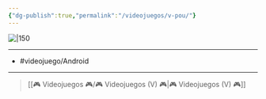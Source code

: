 ```yaml
---
{"dg-publish":true,"permalink":"/videojuegos/v-pou/"}
---
```



![|150](https://images.igdb.com/igdb/image/upload/t_cover_big/co4apd.jpg)

---

- #videojuego/Android 

---

> [[🎮 Videojuegos 🎮/🎮 Videojuegos (V) 🎮\|🎮 Videojuegos (V) 🎮]]